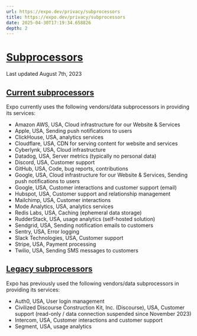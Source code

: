 ```yaml
---
url: https://expo.dev/privacy/subprocessors
title: https://expo.dev/privacy/subprocessors
date: 2025-04-30T17:19:34.658826
depth: 2
---
```


# [Subprocessors](https://expo.dev/privacy/subprocessors#subprocessors)
Last updated August 7th, 2023
## [Current subprocessors](https://expo.dev/privacy/subprocessors#current-subprocessors)
Expo currently uses the following vendors/data subprocessors in providing its services:
  * Amazon AWS, USA, Cloud infrastructure for our Website & Services
  * Apple, USA, Sending push notifications to users
  * ClickHouse, USA, analytics services
  * Cloudflare, USA, CDN for serving content for website and services
  * Cyberlynk, USA, Cloud infrastructure
  * Datadog, USA, Server metrics (typically no personal data)
  * Discord, USA, Customer support
  * GitHub, USA, Code, bug reports, contributions
  * Google, USA, Cloud infrastructure for our Website & Services, Sending push notifications to users
  * Google, USA, Customer interactions and customer support (email)
  * Hubspot, USA, Customer support and relationship management
  * Mailchimp, USA, Customer interactions
  * Mode Analytics, USA, analytics services
  * Redis Labs, USA, Caching (ephemeral data storage)
  * RudderStack, USA, usage analytics (self-hosted solution)
  * Sendgrid, USA, Sending notification emails to customers
  * Sentry, USA, Error logging
  * Slack Technologies, USA, Customer support
  * Stripe, USA, Payment processing
  * Twilio, USA, Sending SMS messages to customers


## [Legacy subprocessors](https://expo.dev/privacy/subprocessors#legacy-subprocessors)
Expo has previously used the following vendors/data subprocessors in providing its services:
  * Auth0, USA, User login management
  * Civilized Discourse Construction Kit, Inc. (Discourse), USA, Customer support (read-only / data connection suspended since November 2023)
  * Intercom, USA, Customer interactions and customer support
  * Segment, USA, usage analytics



